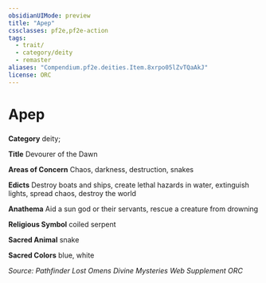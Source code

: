 ```yaml
---
obsidianUIMode: preview
title: "Apep"
cssclasses: pf2e,pf2e-action
tags:
  - trait/
  - category/deity
  - remaster
aliases: "Compendium.pf2e.deities.Item.8xrpo05lZvTQaAkJ"
license: ORC
---
```

# Apep

### 

**Category** deity; 




**Title** Devourer of the Dawn

**Areas of Concern** Chaos, darkness, destruction, snakes

**Edicts** Destroy boats and ships, create lethal hazards in water, extinguish lights, spread chaos, destroy the world

**Anathema** Aid a sun god or their servants, rescue a creature from drowning

**Religious Symbol** coiled serpent

**Sacred Animal** snake

**Sacred Colors** blue, white

*Source: Pathfinder Lost Omens Divine Mysteries Web Supplement*
*ORC*
